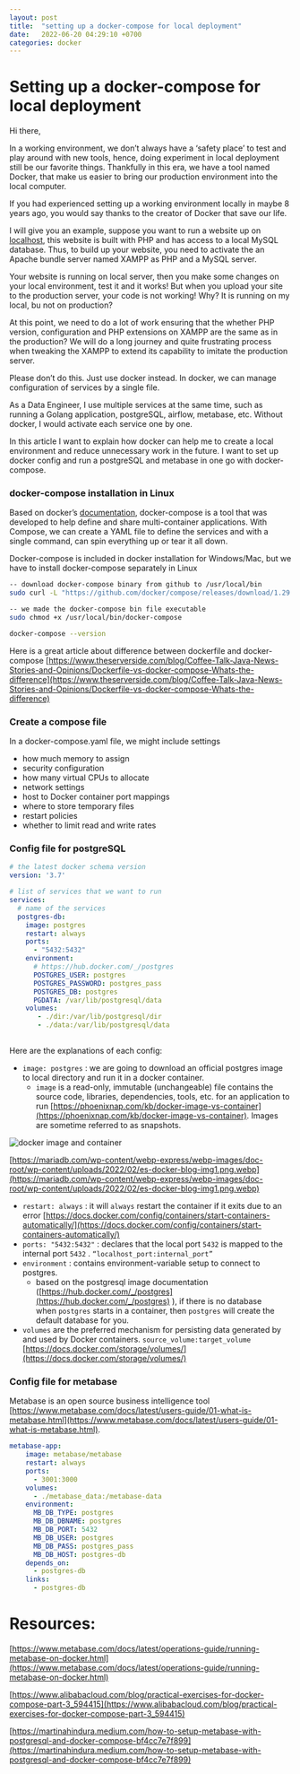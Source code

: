 ```yaml
---
layout: post
title:  "setting up a docker-compose for local deployment"
date:   2022-06-20 04:29:10 +0700
categories: docker
---
```



# Setting up a docker-compose for local deployment

Hi there, 

In a working environment, we don’t always have a ‘safety place’ to test and play around with new tools, hence, doing experiment in local deployment still be our favorite things. Thankfully in this era, we have a tool named Docker, that make us easier to bring our production environment into the local computer. 

If you had experienced setting up a working environment locally in maybe 8 years ago, you would say thanks to the creator of Docker that save our life. 

I will give you an example, suppose you want to run a website up on [localhost](http://localhost), this website is built with PHP and has access to a local MySQL database. Thus, to build up your website, you need to activate the an Apache bundle server named XAMPP as PHP and a MySQL server. 

Your website is running on local server, then you make some changes on your local environment, test it and it works! But when you upload your site to the production server, your code is not working! Why? It is running on my local, bu not on production?

At this point, we need to do a lot of work ensuring that the whether PHP version, configuration and PHP extensions on XAMPP are the same as in the production? We will do a long journey and quite  frustrating process when tweaking the XAMPP to extend its capability to imitate the production server.

Please don’t do this. Just use docker instead. In docker, we can manage configuration of services by a single file.  

As a Data Engineer, I use multiple services at the same time, such as running a Golang application, postgreSQL, airflow, metabase, etc. Without docker, I would activate each service one by one.

In this article I want to explain how docker can help me to create a local environment and reduce unnecessary work in the future. I want to set up docker config and run a postgreSQL and metabase in one go with docker-compose. 

### docker-compose installation in Linux

Based on docker’s [documentation](https://docs.docker.com/get-started/08_using_compose/), docker-compose is a tool that was developed to help define and share multi-container applications. With Compose, we can create a YAML file to define the services and with a single command, can spin everything up or tear it all down.

Docker-compose is included in docker installation for Windows/Mac, but we have to install docker-compose separately in Linux

```bash
-- download docker-compose binary from github to /usr/local/bin
sudo curl -L "https://github.com/docker/compose/releases/download/1.29.2/docker-compose-$(uname -s)-$(uname -m)" -o /usr/local/bin/docker-compose

-- we made the docker-compose bin file executable 
sudo chmod +x /usr/local/bin/docker-compose

docker-compose --version
```

 

Here is a great article about difference between dockerfile and docker-compose [https://www.theserverside.com/blog/Coffee-Talk-Java-News-Stories-and-Opinions/Dockerfile-vs-docker-compose-Whats-the-difference](https://www.theserverside.com/blog/Coffee-Talk-Java-News-Stories-and-Opinions/Dockerfile-vs-docker-compose-Whats-the-difference)

### Create a compose file

In a docker-compose.yaml file, we might include settings 

- how much memory to assign
- security configuration
- how many virtual CPUs to allocate
- network settings
- host to Docker container port mappings
- where to store temporary files
- restart policies
- whether to limit read and write rates

### Config file for postgreSQL

```yaml
# the latest docker schema version
version: '3.7'

# list of services that we want to run
services:
  # name of the services
  postgres-db:
    image: postgres 
    restart: always
    ports: 
      - "5432:5432"
    environment:
      # https://hub.docker.com/_/postgres
      POSTGRES_USER: postgres
      POSTGRES_PASSWORD: postgres_pass
      POSTGRES_DB: postgres
      PGDATA: /var/lib/postgresql/data
    volumes:
       - ./dir:/var/lib/postgresql/dir
       - ./data:/var/lib/postgresql/data
  
```

Here are the explanations of each config:

- `image: postgres` : we are going to download an official postgres image to local directory and run it in a docker container.
    - `image` is a read-only, immutable (unchangeable) file contains the source code, libraries, dependencies, tools, etc. for an application to run [https://phoenixnap.com/kb/docker-image-vs-container](https://phoenixnap.com/kb/docker-image-vs-container). Images are sometime referred to as snapshots.

![docker image and container](../../../../assets/img/docker-image-container.png)

[https://mariadb.com/wp-content/webp-express/webp-images/doc-root/wp-content/uploads/2022/02/es-docker-blog-img1.png.webp](https://mariadb.com/wp-content/webp-express/webp-images/doc-root/wp-content/uploads/2022/02/es-docker-blog-img1.png.webp)

- `restart: always` : it will `always` restart the container if it exits due to an error  [https://docs.docker.com/config/containers/start-containers-automatically/](https://docs.docker.com/config/containers/start-containers-automatically/)
- `ports: "5432:5432"` : declares that the local port `5432` is mapped to the internal port `5432` . `“localhost_port:internal_port”`
- `environment` : contains environment-variable setup to connect to postgres.
    - based on the postgresql image documentation ([https://hub.docker.com/_/postgres](https://hub.docker.com/_/postgres) ), if there is no database when `postgres` starts in a container, then `postgres` will create the default database for you.
- `volumes` are the preferred mechanism for persisting data generated by and used by Docker containers. `source_volume:target_volume` [https://docs.docker.com/storage/volumes/](https://docs.docker.com/storage/volumes/)

### Config file for metabase

Metabase is an open source business intelligence tool [https://www.metabase.com/docs/latest/users-guide/01-what-is-metabase.html](https://www.metabase.com/docs/latest/users-guide/01-what-is-metabase.html).  

```yaml
metabase-app:
    image: metabase/metabase
    restart: always  
    ports:
      - 3001:3000
    volumes:
      - ./metabase_data:/metabase-data
    environment:
      MB_DB_TYPE: postgres
      MB_DB_DBNAME: postgres
      MB_DB_PORT: 5432
      MB_DB_USER: postgres
      MB_DB_PASS: postgres_pass
      MB_DB_HOST: postgres-db
    depends_on:
      - postgres-db
    links: 
      - postgres-db
```

# Resources:

[https://www.metabase.com/docs/latest/operations-guide/running-metabase-on-docker.html](https://www.metabase.com/docs/latest/operations-guide/running-metabase-on-docker.html)

[https://www.alibabacloud.com/blog/practical-exercises-for-docker-compose-part-3_594415](https://www.alibabacloud.com/blog/practical-exercises-for-docker-compose-part-3_594415)

[https://martinahindura.medium.com/how-to-setup-metabase-with-postgresql-and-docker-compose-bf4cc7e7f899](https://martinahindura.medium.com/how-to-setup-metabase-with-postgresql-and-docker-compose-bf4cc7e7f899)